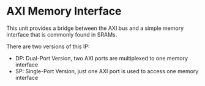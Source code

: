 # AXI Memory Interface

This unit provides a bridge between the AXI bus and a simple memory interface
that is commonly found in SRAMs.

There are two versions of this IP:

- DP: Dual-Port Version, two AXI ports are multiplexed to one memory interface
- SP: Single-Port Version, just one AXI port is used to access one memory interface
